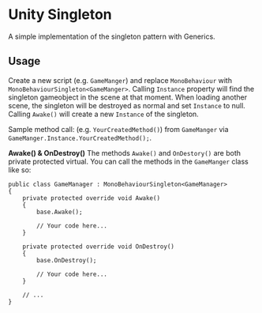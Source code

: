 # Unity Singleton
A simple implementation of the singleton pattern with Generics.

## Usage
Create a new script (e.g. `GameManger`) and replace `MonoBehaviour` with `MonoBehaviourSingleton<GameManger>`. Calling `Instance` property will find the singleton gameobject in the scene at that moment. When loading another scene, the singleton will be destroyed as normal and set `Instance` to null. Calling `Awake()` will create a new `Instance` of the singleton. 

Sample method call: (e.g. `YourCreatedMethod()`) from `GameManger` via `GameManger.Instance.YourCreatedMethod();`.

**Awake() & OnDestroy()**
The methods `Awake()` and `OnDestory()` are both private protected virtual. You can call the methods in the `GameManger` class like so:

```
public class GameManager : MonoBehaviourSingleton<GameManager>
{
    private protected override void Awake()
	{
        base.Awake();

        // Your code here...
    }

    private protected override void OnDestroy()
	{
        base.OnDestroy();

        // Your code here...
    }

    // ...
}
```